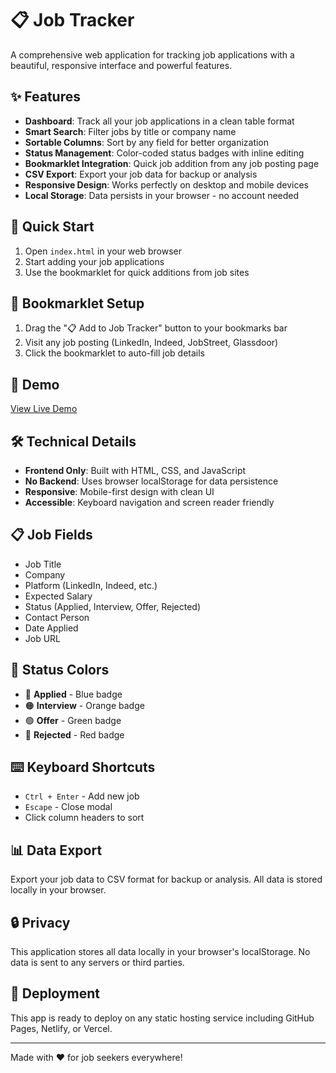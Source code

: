 # 📋 Job Tracker

A comprehensive web application for tracking job applications with a beautiful, responsive interface and powerful features.

## ✨ Features

- **Dashboard**: Track all your job applications in a clean table format
- **Smart Search**: Filter jobs by title or company name
- **Sortable Columns**: Sort by any field for better organization
- **Status Management**: Color-coded status badges with inline editing
- **Bookmarklet Integration**: Quick job addition from any job posting page
- **CSV Export**: Export your job data for backup or analysis
- **Responsive Design**: Works perfectly on desktop and mobile devices
- **Local Storage**: Data persists in your browser - no account needed

## 🚀 Quick Start

1. Open `index.html` in your web browser
2. Start adding your job applications
3. Use the bookmarklet for quick additions from job sites

## 🔖 Bookmarklet Setup

1. Drag the "📋 Add to Job Tracker" button to your bookmarks bar
2. Visit any job posting (LinkedIn, Indeed, JobStreet, Glassdoor)
3. Click the bookmarklet to auto-fill job details

## 📱 Demo

[View Live Demo](https://your-username.github.io/job-tracker)

## 🛠️ Technical Details

- **Frontend Only**: Built with HTML, CSS, and JavaScript
- **No Backend**: Uses browser localStorage for data persistence
- **Responsive**: Mobile-first design with clean UI
- **Accessible**: Keyboard navigation and screen reader friendly

## 📋 Job Fields

- Job Title
- Company
- Platform (LinkedIn, Indeed, etc.)
- Expected Salary
- Status (Applied, Interview, Offer, Rejected)
- Contact Person
- Date Applied
- Job URL

## 🎨 Status Colors

- 🔵 **Applied** - Blue badge
- 🟠 **Interview** - Orange badge  
- 🟢 **Offer** - Green badge
- 🔴 **Rejected** - Red badge

## ⌨️ Keyboard Shortcuts

- `Ctrl + Enter` - Add new job
- `Escape` - Close modal
- Click column headers to sort

## 📊 Data Export

Export your job data to CSV format for backup or analysis. All data is stored locally in your browser.

## 🔒 Privacy

This application stores all data locally in your browser's localStorage. No data is sent to any servers or third parties.

## 🚀 Deployment

This app is ready to deploy on any static hosting service including GitHub Pages, Netlify, or Vercel.

---

Made with ❤️ for job seekers everywhere!